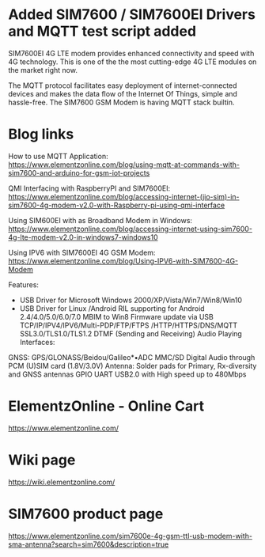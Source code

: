 # Added SIM7600 / SIM7600EI Drivers and MQTT test script added

SIM7600EI 4G LTE modem provides enhanced connectivity and speed with 4G technology. 
This is one of the the most cutting-edge 4G LTE modules on the market right now. 

The MQTT protocol facilitates easy deployment of internet-connected devices and makes the data flow of the Internet Of Things, simple and hassle-free.
The SIM7600 GSM Modem is having MQTT stack builtin. 


# Blog links

How to use MQTT Application: https://www.elementzonline.com/blog/using-mqtt-at-commands-with-sim7600-and-arduino-for-gsm-iot-projects

QMI Interfacing with RaspberryPI and SIM7600EI: https://www.elementzonline.com/blog/accessing-internet-(jio-sim)-in-sim7600-4g-modem-v2.0-with-Raspberry-pi-using-qmi-interface

Using SIM600EI with as Broadband Modem in Windows: https://www.elementzonline.com/blog/accessing-internet-using-sim7600-4g-lte-modem-v2.0-in-windows7-windows10

Using IPV6 with SIM7600EI 4G GSM Modem: https://www.elementzonline.com/blog/Using-IPV6-with-SIM7600-4G-Modem

Features:

* USB Driver for Microsoft Windows 2000/XP/Vista/Win7/Win8/Win10
* USB Driver for Linux /Android
RIL supporting for Android 2.4/4.0/5.0/6.0/7.0
MBIM to Win8
Firmware update via USB
TCP/IP/IPV4/IPV6/Multi-PDP/FTP/FTPS /HTTP/HTTPS/DNS/MQTT
SSL3.0/TLS1.0/TLS1.2
DTMF (Sending and Receiving)
Audio Playing
Interfaces:

GNSS: GPS/GLONASS/Beidou/Galileo*•ADC
MMC/SD
Digital Audio through PCM
(U)SIM card (1.8V/3.0V)
Antenna: Solder pads for Primary, Rx-diversity and GNSS antennas
GPIO
UART
USB2.0 with High speed up to 480Mbps



ElementzOnline - Online Cart
=====================
https://www.elementzonline.com/

Wiki page
====================
https://wiki.elementzonline.com/


SIM7600 product page
===================
https://www.elementzonline.com/sim7600e-4g-gsm-ttl-usb-modem-with-sma-antenna?search=sim7600&description=true
